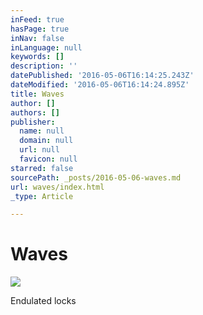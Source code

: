 ```yaml
---
inFeed: true
hasPage: true
inNav: false
inLanguage: null
keywords: []
description: ''
datePublished: '2016-05-06T16:14:25.243Z'
dateModified: '2016-05-06T16:14:24.895Z'
title: Waves
author: []
authors: []
publisher:
  name: null
  domain: null
  url: null
  favicon: null
starred: false
sourcePath: _posts/2016-05-06-waves.md
url: waves/index.html
_type: Article

---
```

# Waves
![](https://the-grid-user-content.s3-us-west-2.amazonaws.com/66c52500-edc5-49a8-bbac-bc2cd8777676.jpg)

Endulated locks